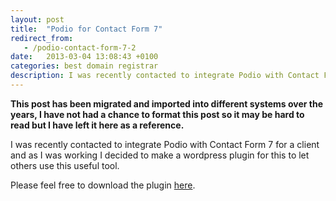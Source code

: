 ```yaml
---
layout: post
title:  "Podio for Contact Form 7"
redirect_from:
   - /podio-contact-form-7-2
date:   2013-03-04 13:08:43 +0100
categories: best domain registrar
description: I was recently contacted to integrate Podio with Contact Form 7 for a client and as I was working I decided to make a wordpress plugin for this to let others use this useful tool. Please feel free...
---
```


**This post has been migrated and imported into different systems over the years, I have not had a chance to format this post so it may be hard to read but I have left it here as a reference.**

I was recently contacted to integrate Podio with Contact Form 7 for a client and as I was working I decided to make a wordpress plugin for this to let others use this useful tool.  
  
 Please feel free to download the plugin [here](http://markustenghamn.com/podio-for-contact-form-7 "Podio for Contact Form 7").